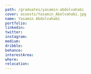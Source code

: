 ```yaml
---
path: /graduates/yasamin-abdolvahabi
cover: assests/Yasamin_Abolvahabi.jpg
name: Yasamin Abdolvahabi
portfolio:
linkedin:
twitter:
instagram:
medium:
dribble:
behance:
interestArea:
where:
relocation:
---
```

